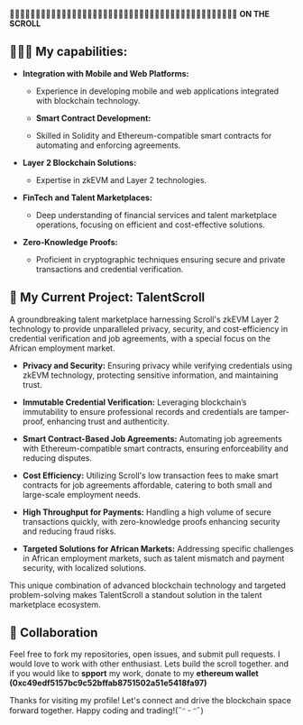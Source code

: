 📜📜📜📜📜📜📜📜📜📜📜📜📜📜📜📜📜📜📜📜📜📜📜📜📜📜📜📜📜📜📜📜📜📜📜📜📜📜📜📜📜📜📜📜
**ON THE SCROLL**
## 👩🏻‍💼 My capabilities: 

- **Integration with Mobile and Web Platforms:**
  - Experience in developing mobile and web applications integrated with blockchain technology.

  - **Smart Contract Development:**
  - Skilled in Solidity and Ethereum-compatible smart contracts for automating and enforcing agreements.
    
- **Layer 2 Blockchain Solutions:**
  - Expertise in zkEVM and Layer 2 technologies.

- **FinTech and Talent Marketplaces:**
  - Deep understanding of financial services and talent marketplace operations, focusing on efficient and cost-effective solutions.

- **Zero-Knowledge Proofs:**
  - Proficient in cryptographic techniques ensuring secure and private transactions and credential verification.


## 📍 My Current Project: TalentScroll
 A groundbreaking talent marketplace harnessing Scroll's zkEVM Layer 2 technology to provide unparalleled privacy, security, and cost-efficiency in credential verification and job agreements, with a special focus on the African employment market.

- **Privacy and Security:** Ensuring privacy while verifying credentials using zkEVM technology, protecting sensitive information, and maintaining trust.
  
- **Immutable Credential Verification:** Leveraging blockchain’s immutability to ensure professional records and credentials are tamper-proof, enhancing trust and authenticity.
  
- **Smart Contract-Based Job Agreements:** Automating job agreements with Ethereum-compatible smart contracts, ensuring enforceability and reducing disputes.
  
- **Cost Efficiency:** Utilizing Scroll's low transaction fees to make smart contracts for job agreements affordable, catering to both small and large-scale employment needs.
  
- **High Throughput for Payments:** Handling a high volume of secure transactions quickly, with zero-knowledge proofs enhancing security and reducing fraud risks.
  
- **Targeted Solutions for African Markets:** Addressing specific challenges in African employment markets, such as talent mismatch and payment security, with localized solutions.

This unique combination of advanced blockchain technology and targeted problem-solving makes TalentScroll a standout solution in the talent marketplace ecosystem.

## 📍 Collaboration
Feel free to fork my repositories, open issues, and submit pull requests. I would love to work with other enthusiast. 
Lets build the scroll together. 
and if you would like to **spport** my work, donate to my **ethereum wallet (0xc49edf5157bc9c52bffab8751502a51e5418fa97)**

Thanks for visiting my profile! Let's connect and drive the blockchain space forward together. Happy coding and trading!(˶ᵔ ᵕ ᵔ˶)

<!---
NexusCoded/NexusCoded is a ✨ special ✨ repository because its `README.md` (this file) appears on your GitHub profile.
You can click the Preview link to take a look at your changes.
--->
